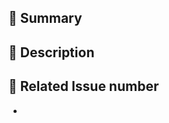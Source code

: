 <!--
PR은 여러 feat를 묶어서 올리셔도 괜찮아요.

✅ 확인 목록
- 제출 전 형식에 맞춰서 작성했나요?
- 정상인 경우와 비정적인 경우의 테스트를 진행했나요?
-->
## 🌷 Summary
<!--
TL;DR처럼 긴 내용을 읽지 않으실 분들에게 이것만 봐도 대강 알 수 있게 쉽게 설명해주세요
-->


## 📢 Description
<!--
다른 개발자들에게 어떤 내용의 PR인지 잘 설명해주세요
-->


## 🐙 Related Issue number
<!--
올리는 PR과 연관되는 feat와 view를 연결해주세요!
view를 먼저 언급해주세요
-->
-

<!-- ScreenShot [optional] -->
